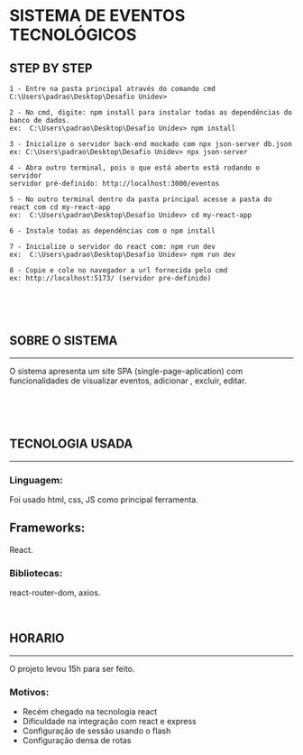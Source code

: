 # SISTEMA DE EVENTOS TECNOLÓGICOS

## STEP BY STEP

```CMD
1 - Entre na pasta principal através do comando cmd C:\Users\padrao\Desktop\Desafio Unidev>

2 - No cmd, digite: npm install para instalar todas as dependências do banco de dados. 
ex:  C:\Users\padrao\Desktop\Desafio Unidev> npm install

3 - Inicialize o servidor back-end mockado com npx json-server db.json
ex: C:\Users\padrao\Desktop\Desafio Unidev> npx json-server

4 - Abra outro terminal, pois o que está aberto está rodando o servidor
servidor pré-definido: http://localhost:3000/eventos 

5 - No outro terminal dentro da pasta principal acesse a pasta do react com cd my-react-app
ex:  C:\Users\padrao\Desktop\Desafio Unidev> cd my-react-app

6 - Instale todas as dependências com o npm install

7 - Inicialize o servidor do react com: npm run dev
ex:  C:\Users\padrao\Desktop\Desafio Unidev> npm run dev

8 - Copie e cole no navegador a url fornecida pelo cmd 
ex: http://localhost:5173/ (servidor pre-definido)
```

&nbsp;

&nbsp;

## SOBRE O SISTEMA

* * *

O sistema apresenta um site SPA (single-page-aplication) com funcionalidades de visualizar eventos, adicionar , excluir, editar.

&nbsp;

&nbsp;

## TECNOLOGIA USADA

* * *

### Linguagem:

Foi usado html, css, JS como principal ferramenta.

## Frameworks:

React.

### Bibliotecas:

react-router-dom, axios.

&nbsp;

## HORARIO

* * *

O projeto levou 15h para ser feito.

### Motivos:

- Recém chegado na tecnologia react
- Dificuldade na integração com react e express
- Configuração de sessão usando o flash
- Configuração densa de rotas
